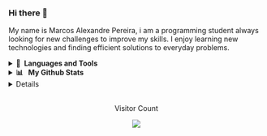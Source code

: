 ### Hi there 👋
My name is Marcos Alexandre Pereira, i am a programming student always looking for new challenges to improve my skills. I enjoy learning new technologies and finding efficient solutions to everyday problems.

<details>
 <summary><b>🚀&nbsp; Languages and Tools</b></summary>
  <br/>
  <img align="center" alt="html5" src="https://img.shields.io/badge/Java-ED8B00?style=for-the-badge&logo=openjdk&logoColor=white" /><img align="center" alt="Spring" src="https://img.shields.io/badge/Spring-6DB33F?style=for-the-badge&logo=spring&logoColor=white" /><img align="center" alt="JavaFX" src="https://img.shields.io/badge/javafx-%23FF0000.svg?style=for-the-badge&logo=javafx&logoColor=White" /><img align="center" alt="html5" src="https://img.shields.io/badge/Postman-FF6C37?style=for-the-badge&logo=postman&logoColor=white" /><img align="center" alt="html5" src="https://img.shields.io/badge/Hibernate-59666C?style=for-the-badge&logo=Hibernate&logoColor=white" /></br>
 <br/>
    <img align="center" alt="MySQL" src="https://img.shields.io/badge/mysql-4479A1.svg?style=for-the-badge&logo=mysql&logoColor=white" /><img align="center" alt="MongoDB" src="https://img.shields.io/badge/MongoDB-4EA94B?style=for-the-badge&logo=mongodb&logoColor=white" /><img align="center" alt="html5" src="https://img.shields.io/badge/PostgreSQL-316192?style=for-the-badge&logo=postgresql&logoColor=white" /></br>
 <br/>
 <img src="https://img.shields.io/badge/GIT-E44C30?style=for-the-badge&logo=git&logoColor=white" /></br>
 </br>
  <img src="https://img.shields.io/badge/UML-FABD14.svg?style=for-the-badge&logo=UML&logoColor=black" /></br>
 <br/>
<img align="center" alt="html5" src="https://img.shields.io/badge/Visual_Studio_Code-0078D4?style=for-the-badge&logo=visual%20studio%20code&logoColor=white"/><img align="center" alt="html5" src="https://img.shields.io/badge/apache%20netbeans-1B6AC6?style=for-the-badge&logo=apache%20netbeans%20IDE&logoColor=white" /></br> 
</div><br/>

  <br />
  <br />
</details>

<details>
 <summary><b>📊 &nbsp; My Github Stats</b></summary>
  <br/>
<p align="center">
    <a href="https://github.com/marcosalexper">
      <img align="center" src="https://github-readme-stats.vercel.app/api?username=marcosalexper&show_icons=true&theme=highcontrast"
    </a>
     <a href="https://github.com/marcosalexper">
      <img align="center" src="https://github-readme-stats.vercel.app/api/top-langs?username=marcosalexper&show_icons=true&theme=highcontrast"
    </a>
 </p>
 </details>
      <details>
  <summary><b>📱 &nbsp; Contact</b></summary>
  <br/>

  <a href="https://www.linkedin.com/in/marcosalexandrepereira/" target="_blank">
    <img align="center" src="https://img.shields.io/badge/LinkedIn-0077B5?style=for-the-badge&logo=linkedin&logoColor=white" alt="LinkedIn">
  </a>
  <br/>
  <br/>
   <a href="https://www.instagram.com/mvrcsp/" target="_blank">
    <img align="center" src="https://img.shields.io/badge/Instagram-E4405F?style=for-the-badge&logo=instagram&logoColor=white" alt="Instagram">
  </a>
  
</details>
     </br>
      <p align= "center"> Visitor Count
     <p align= "center"> <img align= "center" src="https://profile-counter.glitch.me/marcosalexper/count.svg"/></p>
